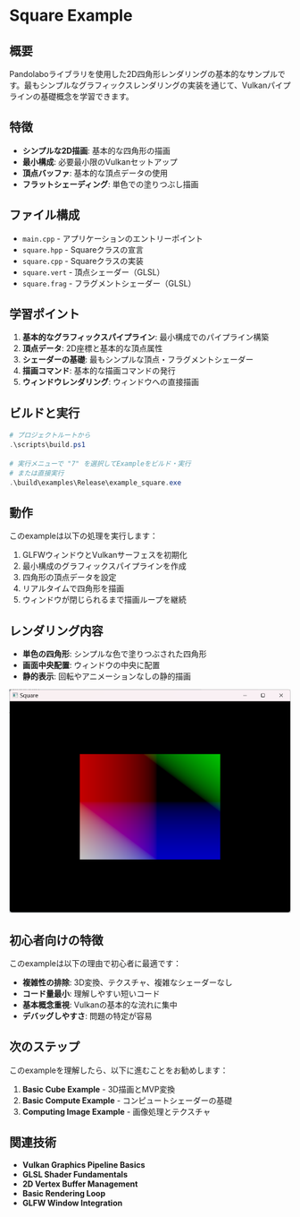 # Square Example

## 概要

Pandolaboライブラリを使用した2D四角形レンダリングの基本的なサンプルです。最もシンプルなグラフィックスレンダリングの実装を通じて、Vulkanパイプラインの基礎概念を学習できます。

## 特徴

- **シンプルな2D描画**: 基本的な四角形の描画
- **最小構成**: 必要最小限のVulkanセットアップ
- **頂点バッファ**: 基本的な頂点データの使用
- **フラットシェーディング**: 単色での塗りつぶし描画

## ファイル構成

- `main.cpp` - アプリケーションのエントリーポイント
- `square.hpp` - Squareクラスの宣言
- `square.cpp` - Squareクラスの実装
- `square.vert` - 頂点シェーダー（GLSL）
- `square.frag` - フラグメントシェーダー（GLSL）

## 学習ポイント

1. **基本的なグラフィックスパイプライン**: 最小構成でのパイプライン構築
2. **頂点データ**: 2D座標と基本的な頂点属性
3. **シェーダーの基礎**: 最もシンプルな頂点・フラグメントシェーダー
4. **描画コマンド**: 基本的な描画コマンドの発行
5. **ウィンドウレンダリング**: ウィンドウへの直接描画

## ビルドと実行

```powershell
# プロジェクトルートから
.\scripts\build.ps1

# 実行メニューで "7" を選択してExampleをビルド・実行
# または直接実行
.\build\examples\Release\example_square.exe
```

## 動作

このexampleは以下の処理を実行します：

1. GLFWウィンドウとVulkanサーフェスを初期化
2. 最小構成のグラフィックスパイプラインを作成
3. 四角形の頂点データを設定
4. リアルタイムで四角形を描画
5. ウィンドウが閉じられるまで描画ループを継続

## レンダリング内容

- **単色の四角形**: シンプルな色で塗りつぶされた四角形
- **画面中央配置**: ウィンドウの中央に配置
- **静的表示**: 回転やアニメーションなしの静的描画

![rendered output image](./rendered_window.png)

## 初心者向けの特徴

このexampleは以下の理由で初心者に最適です：

- **複雑性の排除**: 3D変換、テクスチャ、複雑なシェーダーなし
- **コード量最小**: 理解しやすい短いコード
- **基本概念重視**: Vulkanの基本的な流れに集中
- **デバッグしやすさ**: 問題の特定が容易

## 次のステップ

このexampleを理解したら、以下に進むことをお勧めします：

1. **Basic Cube Example** - 3D描画とMVP変換
2. **Basic Compute Example** - コンピュートシェーダーの基礎
3. **Computing Image Example** - 画像処理とテクスチャ

## 関連技術

- **Vulkan Graphics Pipeline Basics**
- **GLSL Shader Fundamentals**
- **2D Vertex Buffer Management**
- **Basic Rendering Loop**
- **GLFW Window Integration**
